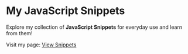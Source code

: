 # My JavaScript Snippets

Explore my collection of **JavaScript Snippets** for everyday use and learn from them!

Visit my page: [View Snippets](https://github.com/ahmadbariish/view.git)

